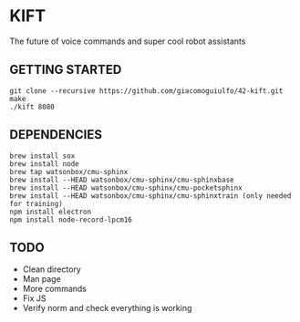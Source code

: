 # KIFT
The future of voice commands and super cool robot assistants

## GETTING STARTED
```
git clone --recursive https://github.com/giacomoguiulfo/42-kift.git
make
./kift 8080
```

## DEPENDENCIES
```
brew install sox
brew install node
brew tap watsonbox/cmu-sphinx
brew install --HEAD watsonbox/cmu-sphinx/cmu-sphinxbase
brew install --HEAD watsonbox/cmu-sphinx/cmu-pocketsphinx
brew install --HEAD watsonbox/cmu-sphinx/cmu-sphinxtrain (only needed for training)
npm install electron
npm install node-record-lpcm16
```

## TODO

- Clean directory
- Man page
- More commands
- Fix JS
- Verify norm and check everything is working
